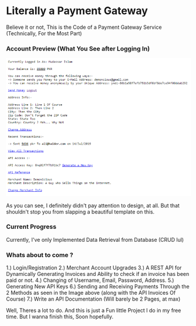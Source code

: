 # Literally a Payment Gateway
 Believe it or not, This is the Code of a Payment Gateway Service (Technically, For the Most Part)

### Account Preview (What You See after Logging In)
![What you See After Logging In](Repo/image.png?raw=true "What you see after Logging In")

As you can see, I definitely didn't pay attention to design, at all.
But that shouldn't stop you from slapping a beautiful template on this.

### Current Progress
Currently, I've only Implemented Data Retrieval from Database (CRUD lul)

### Whats about to come ?
1.) Login/Registration
2.) Merchant Account Upgrades
3.) A REST API for Dynamically Generating Invoices and Ability to check if an invoice has been paid or not.
4.) Changing of Username, Email, Password, Address.
5.) Generating New API Keys
6.) Sending and Receiving Payments Through the 2 Methods as seen in the Image above (along with the API Invoices Of Course)
7.) Write an API Documentation (Will barely be 2 Pages, at max)

Well, Theres a lot to do. And this is just a Fun little Project I do in my free time. But I wanna finish this, Soon hopefully.
